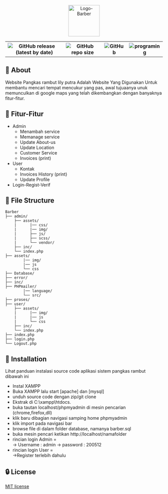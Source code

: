 <p align="center">
  <img src="https://github.com/Denngrh/Barber-ujikom/assets/112230212/83986cfc-2397-42fd-9626-06a9df793476" alt="Logo-Barber" style="width: 100px;">
</p>
   <div align="center">
    <table>
        <th><img alt="GitHub release (latest by date)" src="https://img.shields.io/github/v/release/Denngrh/Barber-ujikom"></th>
        <th><img alt="GitHub repo size" src="https://img.shields.io/github/repo-size/Denngrh/Barber-ujikom"></th>
        <th><img alt="GitHub" src="https://img.shields.io/github/license/Denngrh/Barber-ujikom"></th>
        <th><img src="https://img.shields.io/badge/Programing%20Language-php-blue" alt="programing"></th>
    </table>
   </div>
   
##  :beginner: About
Website Pangkas rambut lily putra Adalah Website Yang Digunakan Untuk membantu mencari tempat mencukur yang pas, awal tujuaanya unuk memunculkan di google maps yang telah dikembangkan dengan banyaknya fitur-fitur.

## :ledger: Fitur-Fitur
- Admin
    - Menambah service
    - Memanage service
    - Update About-us
    - Update Location
    - Customer Service
    - Invoices (print)
- User
    - Kontak
    - Invoices History (print)
    - Update Profile
- Login-Regist-Verif

##  :file_folder: File Structure
```
Barber
├── admin/
    ├── assets/
    |      |── css/
    |      |── img/
    |      ├── js/
    |      ├── scss/ 
    |      └── vendor/
    ├── inc/     
    └── index.php 
├── assets/
        |── img/
        |── js
        └── css
├── Database/
├── error/
├── inc/
├── PHPmailer/
        |── language/
        └── src/
├── proses/
├── user/
    ├── assets/
    |      |── img/
    |      |── js 
    |      └── css
    ├── inc/     
    └── index.php 
├── index.php
├── login.php
└── Logout.php
```
## :electric_plug: Installation
Lihat panduan instalasi source code aplikasi sistem pangkas rambut dibawah ini

- Instal XAMPP
- Buka XAMPP lalu start [apache] dan [mysql]
- unduh source code dengan zip/git clone
- Ekstrak di C:\xampp\htdocs.
- buka tautan localhost/phpmyadmin di mesin pencarian (chrome,firefox,dll)
- klik baru dibagian navigasi samping home phpmyadmin
- klik import pada navigasi bar
- browse file di dalam folder database, namanya barber.sql
- buka mesin pencari ketikan http://localhost/namafolder
- rincian login Admin = <br>
 -> Username : admin 
  -> password : 200512
- rincian login User = <br>
 ->Register terlebih dahulu
		
##  :lock: License
[MIT license](https://opensource.org/licenses/MIT)
